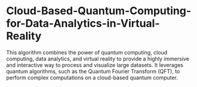 # Cloud-Based-Quantum-Computing-for-Data-Analytics-in-Virtual-Reality
This algorithm combines the power of quantum computing, cloud computing, data analytics, and virtual reality to provide a highly immersive and interactive way to process and visualize large datasets. It leverages quantum algorithms, such as the Quantum Fourier Transform (QFT), to perform complex computations on a cloud-based quantum computer.
